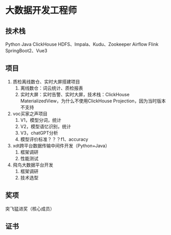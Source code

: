 # 大数据开发工程师


## 技术栈
Python
Java
ClickHouse
HDFS、Impala、Kudu、Zookeeper
Airflow
Flink
SpringBoot2、Vue3


## 项目

1. 质检离线数仓、实时大屏搭建项目
	1. 离线数仓：词云统计、质检报表
	2. 实时大屏：实时告警、实时大屏，技术栈：ClickHouse MaterializedView，为什么不使用ClickHouse Projection，因为当时版本不支持
2. voc买家之声项目
	1. V1，模型分词，统计
	2. V2，模型语忆识别，统计
	3. V3，chatGPT分析
	4. 模型评价标准？？？f1、accuracy
3. xdt跨平台数据传输中间件开发（Python+Java）
	1. 框架调研
	2. 性能测试
4. 飛鸟大数据平台开发
	1. 框架调研
	2. 技术选型


## 奖项

突飞猛进奖（核心成员）


## 证书
